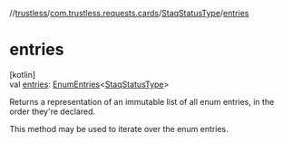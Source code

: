//[trustless](../../../index.md)/[com.trustless.requests.cards](../index.md)/[StaqStatusType](index.md)/[entries](entries.md)

# entries

[kotlin]\
val [entries](entries.md): [EnumEntries](https://kotlinlang.org/api/latest/jvm/stdlib/kotlin.enums/-enum-entries/index.html)&lt;[StaqStatusType](index.md)&gt;

Returns a representation of an immutable list of all enum entries, in the order they're declared.

This method may be used to iterate over the enum entries.
